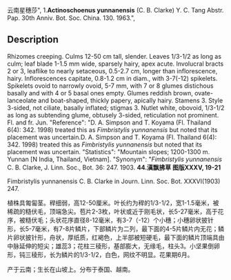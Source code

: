 云南星穗莎",
1.**Actinoschoenus yunnanensis** (C. B. Clarke) Y. C. Tang Abstr. Pap. 30th Anniv. Bot. Soc. China. 130. 1963.",

## Description
Rhizomes creeping. Culms 12-50 cm tall, slender. Leaves 1/3-1/2 as long as culm; leaf blade 1-1.5 mm wide, sparsely hairy, apex acute. Involucral bracts 2 or 3, leaflike to nearly setaceous, 0.5-2.7 cm, longer than inflorescence, hairy. Inflorescences capitate, 0.8-1.2 cm in diam., with 3-7(-12) spikelets. Spikelets ovoid to narrowly ovoid, 5-7 mm, with 7 or 8 glumes distichous basally and with 4 or 5 basal ones empty. Glumes reddish brown, ovate-lanceolate and boat-shaped, thickly papery, apically hairy. Stamens 3. Style 3-sided, not ciliate, basally inflated; stigmas 3. Nutlet white, obovoid, 1/3-1/2 as long as subtending glume, obtusely 3-sided, reticulation not prominent. Fl. and fr. Jun.
  "Reference": "D. A. Simpson and T. Koyama (Fl. Thailand 6(4): 342. 1998) treated this as *Fimbristylis yunnanensis* but noted that its placement was uncertain.D. A. Simpson and T. Koyama (Fl. Thailand 6(4): 342. 1998) treated this as *Fimbristylis yunnanensis* but noted that its placement was uncertain.
  "Statistics": "Mountain slopes; 1200-1300 m. Yunnan [N India, Thailand, Vietnam].
  "Synonym": "*Fimbristylis yunnanensis* C. B. Clarke, J. Linn. Soc., Bot. 36: 247. 1903.
**44.滇飘拂草 图版XXXV, 19-21**

Fimbristylis yunnanensis C. B. Clarke in Journ. Linn. Soc. Bot. XXXVI(1903) 247.

植株具匍匐茎。稈细弱，高12-50厘米。叶长约为稈的1/3-1/2，宽1-1.5毫米，被稀疏的糙伏毛，顶端急尖。苞片2-3枚，叶状或近于刚毛状，长5-27毫米，高于花序，被糙伏毛；头状花序直径8-12毫米，有3-7（-12）个小穗；小穗卵状披针形，长5-7毫米，有7-8片鳞片，下部鳞片为二列，最下面的4-5片鳞片内无花；鳞片卵状披针形，舟状，厚纸质，红褐色，上半部被短硬毛，最下面的鳞片顶端具由中脉延伸的短尖；雄蕊3；花柱三稜形，基部膨大，无缘毛，柱头3。小坚果倒卵形，钝三稜形，长为鳞片的1/3-1/2，白色，网纹不明显。花果期6月。

产于云南；生长在山坡上。分布于泰国、越南。
